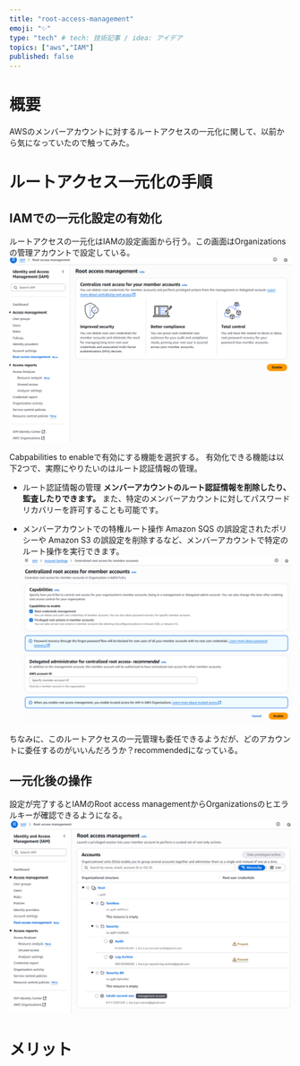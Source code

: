 ```yaml
---
title: "root-access-management"
emoji: "✨"
type: "tech" # tech: 技術記事 / idea: アイデア
topics: ["aws","IAM"]
published: false
---
```


# 概要
AWSのメンバーアカウントに対するルートアクセスの一元化に関して、以前から気になっていたので触ってみた。

# ルートアクセス一元化の手順
## IAMでの一元化設定の有効化
ルートアクセスの一元化はIAMの設定画面から行う。この画面はOrganizationsの管理アカウントで設定している。
![alt text](/images/articles/root-access-management/iam-enable.png)

Cabpabilities to enableで有効にする機能を選択する。
有効化できる機能は以下2つで、実際にやりたいのはルート認証情報の管理。

- ルート認証情報の管理
  **メンバーアカウントのルート認証情報を削除したり、監査したりできます。** また、特定のメンバーアカウントに対してパスワードリカバリーを許可することも可能です。

- メンバーアカウントでの特権ルート操作
  Amazon SQS の誤設定されたポリシーや Amazon S3 の誤設定を削除するなど、メンバーアカウントで特定のルート操作を実行できます。
![alt text](/images/articles/root-access-management/iam-setting.png)

ちなみに、このルートアクセスの一元管理も委任できるようだが、どのアカウントに委任するのがいいんだろうか？recommendedになっている。

## 一元化後の操作
設定が完了するとIAMのRoot access managementからOrganizationsのヒエラルキーが確認できるようになる。
![alt text](/images/articles/root-access-management/iam-after-setting.png)

# メリット